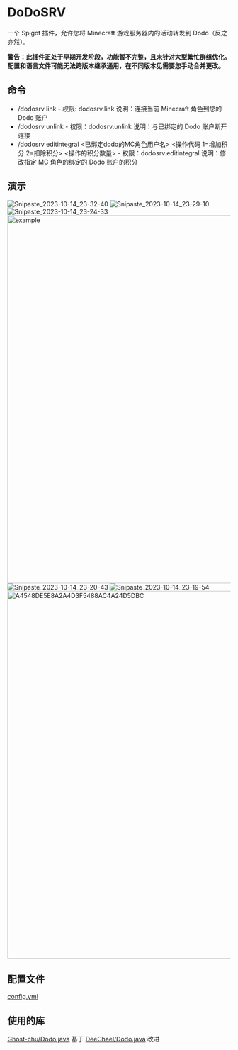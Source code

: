 # DoDoSRV

一个 Spigot 插件，允许您将 Minecraft 游戏服务器内的活动转发到 Dodo（反之亦然）。

**警告：此插件正处于早期开发阶段，功能暂不完整，且未针对大型繁忙群组优化。配置和语言文件可能无法跨版本继承通用，在不同版本见需要您手动合并更改。**

## 命令

* /dodosrv link - 权限: dodosrv.link 说明：连接当前 Minecraft 角色到您的 Dodo 账户
* /dodosrv unlink - 权限：dodosrv.unlink 说明：与已绑定的 Dodo 账户断开连接
* /dodosrv editintegral <已绑定dodo的MC角色用户名> <操作代码 1=增加积分 2=扣除积分> <操作的积分数量> - 权限：dodosrv.editintegral 说明：修改指定 MC 角色的绑定的 Dodo 账户的积分

## 演示

![Snipaste_2023-10-14_23-32-40](https://github.com/Ghost-chu/DoDoSRV/assets/30802565/ba3215bd-f006-4b0b-b07f-52353da71c73)
![Snipaste_2023-10-14_23-29-10](https://github.com/Ghost-chu/DoDoSRV/assets/30802565/6701757b-8c95-43c9-a89e-025fe49890fe)
![Snipaste_2023-10-14_23-24-33](https://github.com/Ghost-chu/DoDoSRV/assets/30802565/e8780a59-162d-45a2-b0d0-27045df231f9)
<img width="830" alt="example" src="https://github.com/Ghost-chu/DoDoSRV/assets/30802565/f564d3f1-2468-4907-8171-98dcc78fbd42">
![Snipaste_2023-10-14_23-20-43](https://github.com/Ghost-chu/DoDoSRV/assets/30802565/b0643cbb-7995-4d2e-993a-24a69225f04e)
![Snipaste_2023-10-14_23-19-54](https://github.com/Ghost-chu/DoDoSRV/assets/30802565/38503d8f-a066-4724-859d-ff98c9ce545b)
<img width="830" alt="A4548DE5E8A2A4D3F5488AC4A24D5DBC" src="https://github.com/Ghost-chu/DoDoSRV/assets/30802565/a5c5d040-0113-490a-97d9-3b3a294e819c">

## 配置文件

[config.yml](https://github.com/Ghost-chu/DoDoSRV/blob/master/src/main/resources/config.yml)

## 使用的库

[Ghost-chu/Dodo.java](https://github.com/Ghost-chu/Dodo.java) 基于 [DeeChael/Dodo.java](https://github.com/DeeChael/Dodo.java) 改进
